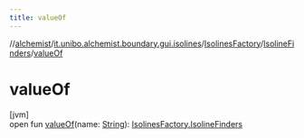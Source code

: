 ```yaml
---
title: valueOf
---
```

//[alchemist](../../../../index.html)/[it.unibo.alchemist.boundary.gui.isolines](../../index.html)/[IsolinesFactory](../index.html)/[IsolineFinders](index.html)/[valueOf](value-of.html)



# valueOf



[jvm]\
open fun [valueOf](value-of.html)(name: [String](https://docs.oracle.com/javase/8/docs/api/java/lang/String.html)): [IsolinesFactory.IsolineFinders](index.html)




